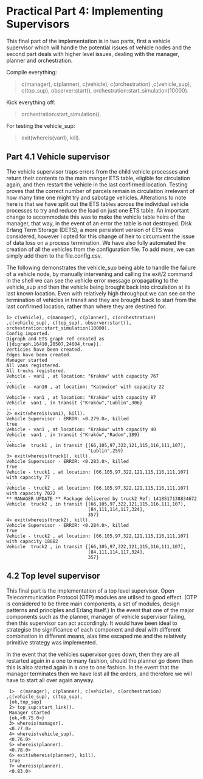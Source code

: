 Practical Part 4: Implementing Supervisors
==========================================

This final part of the implementation is in two parts, first a vehicle supervisor which will handle the potential issues of vehicle nodes and the second part deals with higher level issues, dealing with the manager, planner and orchestration.  

Compile everything:
>  c(manager), c(planner), c(vehicle), c(orchestration) ,c(vehicle_sup), c(top_sup), observer:start(), orchestration:start_simulation(10000).
    
Kick everything off:
> orchestration:start_simulation().

For testing the vehicle_sup: 
> exit(whereis(van1), kill).

Part 4.1 Vehicle supervisor
---------------------------

The vehicle supervisor traps errors from the child vehicle processes and return their contents to the main manger ETS table, eligible for circulation again, and then restart the vehicle in the last confirmed location. Testing proves that the correct number of parcels remain in circulation irrelevant of how many time one might try and sabotage vehicles. Alterations to note here is that we have split out the ETS tables across the individual vehicle processes to try and reduce the load on just one ETS table. An important change to accommodate this was to make the vehicle table heirs of the manager, that way, in the event of an error the table is not destroyed. Disk Erlang Term Storage (DETS), a more persistent version of ETS was considered, however I opted for this change of heir to circumvent the issue of data loss on a process termination.  We have also fully automated the creation of all the vehicles from the configuration file. To add more, we can simply add them to the file.config.csv. 

The following demonstrates the vehicle_sup being able to handle the failure of a vehicle node, by manually intervening and calling the exit/2 command in the shell we can see the vehicle error message propagating to the vehicle_sup and then the vehicle being brought back into circulation at its last known location.  Even with relatively high throughput we can see on the termination of vehicles in transit and they are brought back to start from the last confirmed location, rather than where they are destined for.

    1> c(vehicle), c(manager), c(planner), c(orchestration) ,c(vehicle_sup), c(top_sup), observer:start(), orchestration:start_simulation(10000).
    Config imported. 
    Digraph and ETS graph ref created as [{digraph,16410,20507,24604,true}].
    Verticies have been created. 
    Edges have been created. 
    Manager started 
    All vans registered. 
    All trucks registered. 
    Vehicle - van1 , at location: "Kraków" with capacity 767 
    ...
    Vehicle - van10 , at location: "Katowice" with capacity 22 
    
    Vehicle - van1 , at location: "Kraków" with capacity 87 
    Vehicle  van1 , in transit {"Kraków","Lublin",306}
    ...
    2> exit(whereis(van1), kill).
    Vehicle Supervisor - ERROR: <0.279.0>, killed 
    true
    Vehicle - van1 , at location: "Kraków" with capacity 40 
    Vehicle  van1 , in transit {"Kraków","Radom",189}
    ...
    Vehicle  truck1 , in transit {[66,105,97,322,121,115,116,111,107],
                                  "Lublin",259}
    3> exit(whereis(truck1), kill).
    Vehicle Supervisor - ERROR: <0.283.0>, killed 
    true
    Vehicle - truck1 , at location: [66,105,97,322,121,115,116,111,107] with capacity 77 
    ...
    Vehicle - truck2 , at location: [66,105,97,322,121,115,116,111,107] with capacity 7022 
    ** MANAGER UPDATE ** Package delivered by truck2 Ref: 1418517138834672
    Vehicle  truck2 , in transit {[66,105,97,322,121,115,116,111,107],
                                  [84,111,114,117,324],
                                  357}
    4> exit(whereis(truck2), kill).
    Vehicle Supervisor - ERROR: <0.284.0>, killed 
    true
    Vehicle - truck2 , at location: [66,105,97,322,121,115,116,111,107] with capacity 18882 
    Vehicle  truck2 , in transit {[66,105,97,322,121,115,116,111,107],
                                  [84,111,114,117,324],
                                  357}


4.2 Top level supervisor
------------------------

This final part is the implementation of a top level supervisor. Open Telecommunication Protocol (OTP) modules are utilsed to good effect. (OTP is considered to be three main components, a set of modules, design patterns and principles and Erlang itself.) In the event that one of the major components such as the planner, manager of vehicle supervisor failing, then this supervisor can act accordingly. It would have been ideal to strategise the significance of each component and deal with different combination in different means, alas time escaped me and the relatively primitive strategy was implemented. 

In the event that the vehicles supervisor goes down, then they are all restarted again in a one to many fashion, should the planner go down then this is also started again in a one to one fashion. In the event that the manager terminates then we have lost all the orders, and therefore we will have to start all over again anyway.


     1>  c(manager), c(planner), c(vehicle), c(orchestration) ,c(vehicle_sup), c(top_sup),
     {ok,top_sup}
     2> top_sup:start_link().
     Manager started
     {ok,<0.75.0>}
     3> whereis(manager).
     <0.77.0>
     4> whereis(vehicle_sup).
     <0.76.0>
     5> whereis(planner).
     <0.78.0>
     6> exit(whereis(planner), kill).
     true
     7> whereis(planner).
     <0.83.0>
